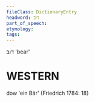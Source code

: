 ```yaml
---
fileClass: DictionaryEntry
headword: דובֿ
part_of_speech: 
etymology: 
tags: 
---
```

דובֿ
'bear'

WESTERN
========

dow 'ein Bär' {Friedrich 1784: 18}
